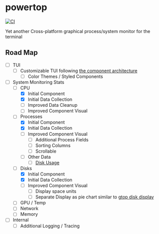 # powertop

[![CI](https://github.com/jteer/powertop/workflows/CI/badge.svg)](https://github.com/jteer/powertop/actions/workflows/ci.yml/badge.svg?branch=main)


Yet another Cross-platform graphical process/system monitor for the terminal


## Road Map
- [ ] TUI
    - [ ] Customizable TUI following [the component architecture](https://ratatui.rs/concepts/application-patterns/component-architecture/)
        - [ ] Color Themes / Styled Components
- [ ] System Monitoring Stats
    - [ ] CPU
        - [x] Initial Component
        - [x] Initial Data Collection
        - [ ] Improved Data Cleanup
        - [ ] Improved Component Visual
    - [ ] Processes
        - [x] Initial Component
        - [x] Initial Data Collection
        - [ ] Improved Component Visual
            - [ ] Additional Process Fields
            - [ ] Sorting Columns
            - [ ] Scrollable
        - [ ] Other Data
            - [ ] [Disk Usage](https://docs.rs/sysinfo/0.30.12/sysinfo/struct.DiskUsage.html)
    - [ ] Disks
        - [x] Initial Component
        - [x] Initial Data Collection
        - [ ] Improved Component Visual
            - [ ] Display space units
            - [ ] Separate Display as pie chart similar to [gtop disk display](https://github.com/aksakalli/gtop/blob/master/README.md)
    - [ ] GPU / Temp
    - [ ] Network
    - [ ] Memory
- [ ] Internal
    - [ ] Additional Logging / Tracing 
